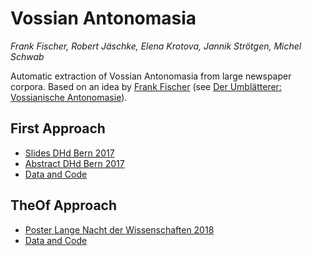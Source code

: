 
# Vossian Antonomasia

*Frank Fischer, Robert Jäschke, Elena Krotova, Jannik Strötgen, Michel Schwab*

Automatic extraction of Vossian Antonomasia from large newspaper
corpora. Based on an idea by [Frank
Fischer](https://twitter.com/umblaetterer) (see [Der Umblätterer:
Vossianische
Antonomasie](http://www.umblaetterer.de/datenzentrum/vossianische-antonomasien.html)).

## First Approach
- [Slides DHd Bern 2017](https://lehkost.github.io/slides/2017-bern/)
- [Abstract DHd Bern 2017](http://www.dhd2017.ch/wp-content/uploads/2017/02/Abstractband_ergaenzt.pdf#page=122)
- [Data and Code](first)

## TheOf Approach
- [Poster Lange Nacht der Wissenschaften 2018](https://doi.org/10.6084%2fm9.figshare.6531140)
- [Data and Code](https://github.com/weltliteratur/vossanto/tree/master/theof)
